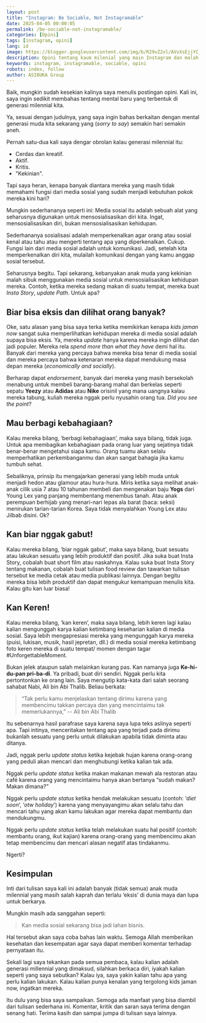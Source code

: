 ```yaml
---
layout: post
title: "Instagram: Be Sociable, Not Instagramable"
date: 2025-04-05 00:00:05
permalink: /be-sociable-not-instagramable/
categories: [Opini]
tags: [instagram, opini]
lang: id
image: https://blogger.googleusercontent.com/img/b/R29vZ2xl/AVvXsEjjYC_9H3rtis6eqwyoHntfrv5AVEaCNZSMXZ4b3hn4eihs9kk2NpKnZ6ealW-4q9r2McSuOnfZoXgZxyottJhVgPWonfEhyphenhyphenq-sfXmKkBSKD9j64BMAFbjtcP7vmNFM1IxlkZZPwrxuLN71lNBPi0uBzPy3anCrPnKtNCqPMg9p5DvsDlKhakz_zIv6FVg/s1600/instagramable.jpeg
description: Opini tentang kaum milenial yang main Instagram dan malah nyombong, bukannya bersosialisasi. Duh!
keywords: instagram, instagramable, sociable, opini
robots: index, follow
author: ASIBUKA Group
---
```

Baik, mungkin sudah kesekian kalinya saya menulis postingan opini. Kali ini, saya ingin sedikit membahas tentang mental baru yang terbentuk di generasi milennial kita.

Ya, sesuai dengan judulnya, yang saya ingin bahas berkaitan dengan mental generasi muda kita sekarang yang (*sorry to say*) semakin hari semakin aneh.

Pernah satu-dua kali saya dengar obrolan kalau generasi milennial itu:

* Cerdas dan kreatif.
* Aktif.
* Kritis.
* "Kekinian".

Tapi saya heran, kenapa banyak diantara mereka yang masih tidak memahami fungsi dari media sosial yang sudah menjadi kebutuhan pokok mereka kini hari?

Mungkin sederhananya seperti ini: Media sosial itu adalah sebuah alat yang seharusnya digunakan untuk mensosialisasikan diri kita. Ingat, mensosialisasikan diri, bukan mensosialisasikan kehidupan.

Sederhananya sosialisasi adalah memperkenalkan agar orang atau sosial kenal atau tahu atau mengerti tentang apa yang diperkenalkan. Cukup. Fungsi lain dari media sosial adalah untuk komunikasi. Jadi, setelah kita memperkenalkan diri kita, mulailah komunikasi dengan yang kamu anggap sosial tersebut.

Seharusnya begitu. Tapi sekarang, kebanyakan anak muda yang kekinian malah sibuk menggunakan media sosial untuk mensosialisasikan kehidupan mereka. Contoh, ketika mereka sedang makan di suatu tempat, mereka buat *Insta Story*, *update Path*. Untuk apa?

## Biar bisa eksis dan dilihat orang banyak?

Oke, satu alasan yang bisa saya terka ketika memikirkan kenapa *kids jaman now* sangat suka memperlihatkan kehidupan mereka di media sosial adalah supaya bisa eksis. Ya, mereka *update* hanya karena mereka ingin dilihat dan jadi populer. Mereka rela *spend more than what they have* demi hal itu. Banyak dari mereka yang percaya bahwa mereka bisa tenar di media sosial dan mereka percaya bahwa ketenaran mereka dapat mendukung masa depan mereka (*economically and socially*).

Berharap dapat *endorsement*, banyak dari mereka yang masih bersekolah menabung untuk membeli barang-barang mahal dan berkelas seperti sepatu **Yeezy** atau **Adidas** atau **Nike** orisinil yang mana uangnya kalau mereka tabung, kuliah mereka nggak perlu nyusahin orang tua. *Did you see the point*?

## Mau berbagi kebahagiaan?

Kalau mereka bilang, ‘berbagi kebahagiaan’, maka saya bilang, tidak juga. Untuk apa membagikan kebahagiaan pada orang luar yang sejatinya tidak benar-benar mengetahui siapa kamu. Orang tuamu akan selalu memperhatikan perkembanganmu dan akan sangat bahagia jika kamu tumbuh sehat.

Sebaliknya, prinsip itu mengajarkan generasi yang lebih muda untuk menjadi hedon atau glamour atau hura-hura. Miris ketika saya melihat anak-anak cilik usia 7 atau 10 tahunan membeli dan mengenakan baju **Yogs** dari Young Lex yang panjang membentang menembus tanah. Atau anak perempuan berhijab yang menari-nari lepas ala barat (baca: seksi) menirukan tarian-tarian Korea. Saya tidak menyalahkan Young Lex atau Jilbab disini. Ok?

## Kan biar nggak gabut!

Kalau mereka bilang, ‘biar nggak gabut’, maka saya bilang, buat sesuatu atau lakukan sesuatu yang lebih produktif dan positif. Jika suka buat Insta Story, cobalah buat short film atau naskahnya. Kalau suka buat Insta Story tentang makanan, cobalah buat tulisan food review dan tawarkan tulisan tersebut ke media cetak atau media publikasi lainnya. Dengan begitu mereka bisa lebih produktif dan dapat mengukur kemampuan menulis kita. Kalau gitu kan luar biasa!

## Kan Keren!

Kalau mereka bilang, ‘kan keren’, maka saya bilang, lebih keren lagi kalau kalian mengunggah karya kalian ketimbang keseharian kalian di media sosial. Saya lebih mengapresiasi mereka yang mengunggah karya mereka (puisi, lukisan, musik, hasil jepretan, dll.) di media sosial mereka ketimbang foto keren mereka di suatu tempat/ momen dengan tagar #UnforgettableMoment.

Bukan jelek ataupun salah melainkan kurang pas. Kan namanya juga **Ke-hi-du-pan pri-ba-di**. Ya pribadi, buat diri sendiri. Nggak perlu kita pertontonkan ke orang lain. Saya mengutip kata-kata dari salah seorang sahabat Nabi, Ali bin Abi Thalib. Beliau berkata:

> “Tak perlu kamu menjelaskan tentang dirimu karena yang membencimu takkan percaya dan yang mencintaimu tak memerlukannya,”
> -- Ali bin Abi Thalib

Itu sebenarnya hasil parafrase saya karena saya lupa teks aslinya seperti apa. Tapi intinya, menceritakan tentang apa yang terjadi pada dirimu bukanlah sesuatu yang perlu untuk dilakukan apabila tidak diminta atau ditanya.

Jadi, nggak perlu *update status* ketika kejebak hujan karena orang-orang yang peduli akan mencari dan menghubungi ketika kalian tak ada.

Nggak perlu *update status* ketika makan makanan mewah ala restoran atau café karena orang yang mencintaimu hanya akan bertanya “sudah makan? Makan dimana?”

Nggak perlu *update status* ketika hendak melakukan sesuatu (contoh: ‘*diet soon*’, ‘*otw holiday*’) karena yang menyayangimu akan selalu tahu dan mencari tahu yang akan kamu lakukan agar mereka dapat membantu dan mendukungmu.

Nggak perlu *update status* ketika telah melakukan suatu hal positif (contoh: membantu orang, ikut kajian) karena orang-orang yang membencimu akan tetap membencimu dan mencari alasan negatif atas tindakanmu.

Ngerti?

## Kesimpulan

Inti dari tulisan saya kali ini adalah banyak (tidak semua) anak muda milennial yang masih salah kaprah dan terlalu ‘eksis’ di dunia maya dan lupa untuk berkarya.

Mungkin masih ada sanggahan seperti:

> Kan media sosial sekarang bisa jadi lahan bisnis.

Hal tersebut akan saya coba bahas lain waktu. Semoga Allah memberikan kesehatan dan kesempatan agar saya dapat memberi komentar terhadap pernyataan itu.

Sekali lagi saya tekankan pada semua pembaca, kalau kalian adalah generasi millennial yang dimaksud, silahkan berkaca diri, iyakah kalian seperti yang saya sebutkan? Kalau iya, saya yakin kalian tahu apa yang perlu kalian lakukan. Kalau kalian punya kenalan yang tergolong kids jaman now, ingatkan mereka.

Itu dulu yang bisa saya sampaikan. Semoga ada manfaat yang bisa diambil dari tulisan sederhana ini. Komentar, kritik dan saran saya terima dengan senang hati. Terima kasih dan sampai jumpa di tulisan saya lainnya.